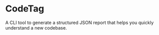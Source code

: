 # CodeTag

A CLI tool to generate a structured JSON report that helps you quickly understand a new codebase. 